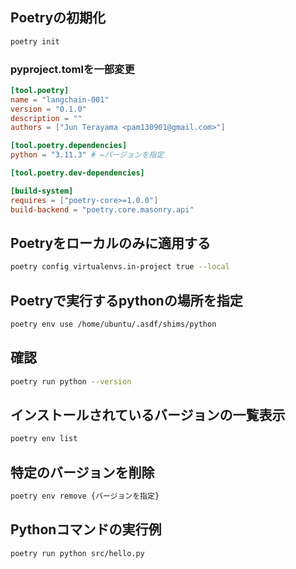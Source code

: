 ## Poetryの初期化

```bash
poetry init
```

### pyproject.tomlを一部変更

```toml
[tool.poetry]
name = "langchain-001"
version = "0.1.0"
description = ""
authors = ["Jun Terayama <pam130901@gmail.com>"]

[tool.poetry.dependencies]
python = "3.11.3" # ←バージョンを指定

[tool.poetry.dev-dependencies]

[build-system]
requires = ["poetry-core>=1.0.0"]
build-backend = "poetry.core.masonry.api"
```

## Poetryをローカルのみに適用する

```bash
poetry config virtualenvs.in-project true --local
```

## Poetryで実行するpythonの場所を指定 

```bash
poetry env use /home/ubuntu/.asdf/shims/python
```

## 確認

```bash
poetry run python --version
```

## インストールされているバージョンの一覧表示

```bash
poetry env list
```

## 特定のバージョンを削除

```bash
poetry env remove {バージョンを指定}
```

## Pythonコマンドの実行例

```bash
poetry run python src/hello.py
```